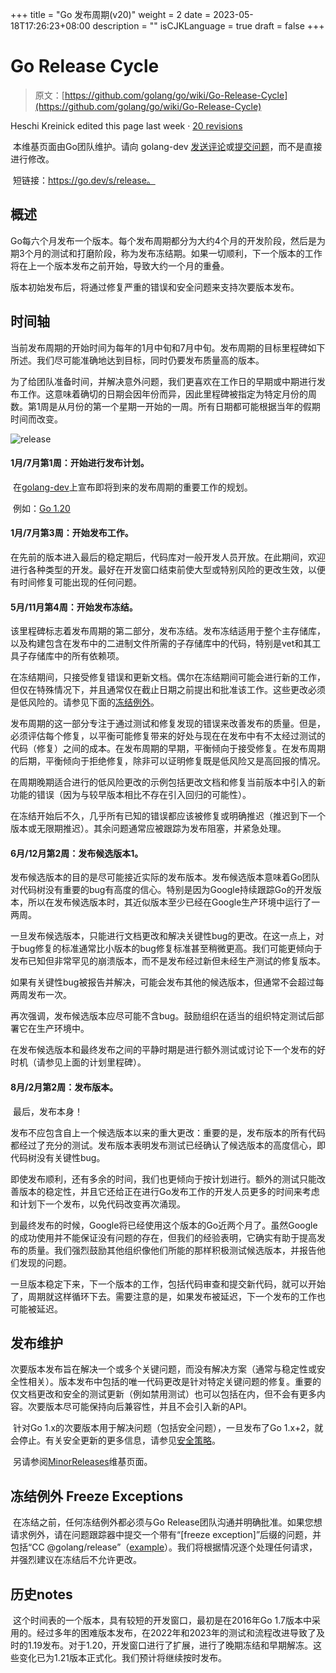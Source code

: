 +++
title = "Go 发布周期(v20)"
weight = 2
date = 2023-05-18T17:26:23+08:00
description = ""
isCJKLanguage = true
draft = false
+++
# Go Release Cycle

> 原文：[https://github.com/golang/go/wiki/Go-Release-Cycle](https://github.com/golang/go/wiki/Go-Release-Cycle)

Heschi Kreinick edited this page last week · [20 revisions](https://github.com/golang/go/wiki/Go-Release-Cycle/_history)

​	本维基页面由Go团队维护。请向 golang-dev [发送评论](https://groups.google.com/group/golang-dev)或[提交问题](https://go.dev/issue)，而不是直接进行修改。

​	短链接：https://go.dev/s/release。

## 概述

​	Go每六个月发布一个版本。每个发布周期都分为大约4个月的开发阶段，然后是为期3个月的测试和打磨阶段，称为发布冻结期。如果一切顺利，下一个版本的工作将在上一个版本发布之前开始，导致大约一个月的重叠。

​	版本初始发布后，将通过修复严重的错误和安全问题来支持次要版本发布。

## 时间轴

​	当前发布周期的开始时间为每年的1月中旬和7月中旬。发布周期的目标里程碑如下所述。我们尽可能准确地达到目标，同时仍要发布质量高的版本。

​	为了给团队准备时间，并解决意外问题，我们更喜欢在工作日的早期或中期进行发布工作。这意味着确切的日期会因年份而异，因此里程碑被指定为特定月份的周数。第1周是从月份的第一个星期一开始的一周。所有日期都可能根据当年的假期时间而改变。

![release](https://user-images.githubusercontent.com/24611692/223832580-b613c098-cd8b-4d48-b5c4-cf349e7cc269.svg)

#### 1月/7月第1周：开始进行发布计划。

​	在[golang-dev](https://groups.google.com/group/golang-dev)上宣布即将到来的发布周期的重要工作的规划。

​	例如：[Go 1.20](https://groups.google.com/g/golang-dev/c/V8ez4YunkeE)

#### 1月/7月第3周：开始发布工作。

​	在先前的版本进入最后的稳定期后，代码库对一般开发人员开放。在此期间，欢迎进行各种类型的开发。最好在开发窗口结束前使大型或特别风险的更改生效，以便有时间修复可能出现的任何问题。

#### 5月/11月第4周：开始发布冻结。

​	该里程碑标志着发布周期的第二部分，发布冻结。发布冻结适用于整个主存储库，以及构建包含在发布中的二进制文件所需的子存储库中的代码，特别是vet和其工具子存储库中的所有依赖项。

​	在冻结期间，只接受修复错误和更新文档。偶尔在冻结期间可能会进行新的工作，但仅在特殊情况下，并且通常仅在截止日期之前提出和批准该工作。这些更改必须是低风险的。请参见下面的[冻结例外](#freeze-exceptions)。

​	发布周期的这一部分专注于通过测试和修复发现的错误来改善发布的质量。但是，必须评估每个修复，以平衡可能修复带来的好处与现在在发布中有不太经过测试的代码（修复）之间的成本。在发布周期的早期，平衡倾向于接受修复。在发布周期的后期，平衡倾向于拒绝修复，除非可以证明修复既是低风险又是高回报的情况。

​	在周期晚期适合进行的低风险更改的示例包括更改文档和修复当前版本中引入的新功能的错误（因为与较早版本相比不存在引入回归的可能性）。

​	在冻结开始后不久，几乎所有已知的错误都应该被修复或明确推迟（推迟到下一个版本或无限期推迟）。其余问题通常应被跟踪为发布阻塞，并紧急处理。

#### 6月/12月第2周：发布候选版本1。

​	发布候选版本的目的是尽可能接近实际的发布版本。发布候选版本意味着Go团队对代码树没有重要的bug有高度的信心。特别是因为Google持续跟踪Go的开发版本，所以在发布候选版本时，其近似版本至少已经在Google生产环境中运行了一两周。

​	一旦发布候选版本，只能进行文档更改和解决关键性bug的更改。在这一点上，对于bug修复的标准通常比小版本的bug修复标准甚至稍微更高。我们可能更倾向于发布已知但非常罕见的崩溃版本，而不是发布经过新但未经生产测试的修复版本。

​	如果有关键性bug被报告并解决，可能会发布其他的候选版本，但通常不会超过每两周发布一次。

​	再次强调，发布候选版本应尽可能不含bug。鼓励组织在适当的组织特定测试后部署它在生产环境中。

​	在发布候选版本和最终发布之间的平静时期是进行额外测试或讨论下一个发布的好时机（请参见上面的计划里程碑）。

#### 8月/2月第2周：发布版本。

​	最后，发布本身！

​	发布不应包含自上一个候选版本以来的重大更改：重要的是，发布版本的所有代码都经过了充分的测试。发布版本表明发布测试已经确认了候选版本的高度信心，即代码树没有关键性bug。

​	即使发布顺利，还有多余的时间，我们也更倾向于按计划进行。额外的测试只能改善版本的稳定性，并且它还给正在进行Go发布工作的开发人员更多的时间来考虑和计划下一个发布，以免代码改变再次涌现。

​	到最终发布的时候，Google将已经使用这个版本的Go近两个月了。虽然Google的成功使用并不能保证没有问题的存在，但我们的经验表明，它确实有助于提高发布的质量。我们强烈鼓励其他组织像他们所能的那样积极测试候选版本，并报告他们发现的问题。

​	一旦版本稳定下来，下一个版本的工作，包括代码审查和提交新代码，就可以开始了，周期就这样循环下去。需要注意的是，如果发布被延迟，下一个发布的工作也可能被延迟。

## 发布维护

​	次要版本发布旨在解决一个或多个关键问题，而没有解决方案（通常与稳定性或安全性相关）。版本发布中包括的唯一代码更改是针对特定关键问题的修复。重要的仅文档更改和安全的测试更新（例如禁用测试）也可以包括在内，但不会有更多内容。次要版本尽可能保持向后兼容性，并且不会引入新的API。

​	针对Go 1.x的次要版本用于解决问题（包括安全问题），一旦发布了Go 1.x+2，就会停止。有关安全更新的更多信息，请参见[安全策略](../GoSecurity/GoSecurity)。

​	另请参阅[MinorReleases](https://go.dev/wiki/MinorReleases)维基页面。

## 冻结例外 Freeze Exceptions

​	在冻结之前，任何冻结例外都必须与Go Release团队沟通并明确批准。如果您想请求例外，请在问题跟踪器中提交一个带有“[freeze exception]”后缀的问题，并包括“CC @golang/release”（[example](https://go.dev/issue/42747)）。我们将根据情况逐个处理任何请求，并强烈建议在冻结后不允许更改。

## 历史notes

​	这个时间表的一个版本，具有较短的开发窗口，最初是在2016年Go 1.7版本中采用的。经过多年的困难版本发布，在2022年和2023年的测试和流程改进导致了及时的1.19发布。对于1.20，开发窗口进行了扩展，进行了晚期冻结和早期解冻。这些变化已为1.21版本正式化。我们预计将继续按时发布。